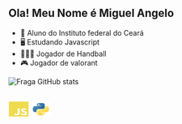 ## Ola! Meu Nome é Miguel Angelo

- 🏢 Aluno do Instituto federal do Ceará
- 🖥️ Estudando Javascript
- 🤾🏽‍♂️ Jogador de Handball
- 🎮 Jogador de valorant

![Fraga GitHub stats](https://github-readme-stats.vercel.app/api?username=devfraga&show_icons=true&theme=dracula&count_private=true)

<div style="display: inline_block"><br>
  <img align="center" alt="Rafa-Js" height="30" width="40" src="https://raw.githubusercontent.com/devicons/devicon/master/icons/javascript/javascript-plain.svg">
  <img align="center" alt="Rafa-Python" height="30" width="40" src="https://raw.githubusercontent.com/devicons/devicon/master/icons/python/python-original.svg">
</div>
  
  ##
 
